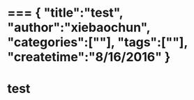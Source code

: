 ===
{
    "title":"test",
    "author":"xiebaochun",
    "categories":[""],
    "tags":[""],
    "createtime":"8/16/2016"
}
===
# test
